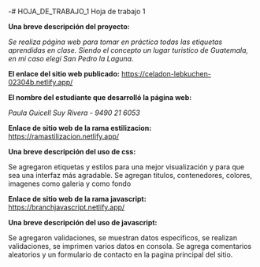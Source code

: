 -# HOJA_DE_TRABAJO_1
Hoja de trabajo 1

**Una breve descripción del proyecto:**

_Se realiza página web para tomar en práctica todas las etiquetas aprendidas en clase. Siendo el concepto un lugar turistico de Guatemala, en mi caso elegí San Pedro la Laguna._

**El enlace del sitio web publicado:**
https://celadon-lebkuchen-02304b.netlify.app/

**El nombre del estudiante que desarrolló la página web:**

_Paula Guicell Suy Rivera - 9490 21 6053_

**Enlace de sitio web de la rama estilizacion:**
https://ramastilizacion.netlify.app/

**Una breve descripción del uso de css:**

Se agregaron etiquetas y estilos para una mejor visualización y para que sea una interfaz más agradable. Se agregan titulos, contenedores, colores, imagenes como galeria y como fondo


**Enlace de sitio web de la rama javascript:**
https://branchjavascript.netlify.app/

**Una breve descripción del uso de javascript:**

Se agregaron validaciones, se muestran datos especificos, se realizan validaciones, se imprimen varios datos en consola. Se agrega comentarios aleatorios y un formulario de contacto en la pagina principal del sitio. 